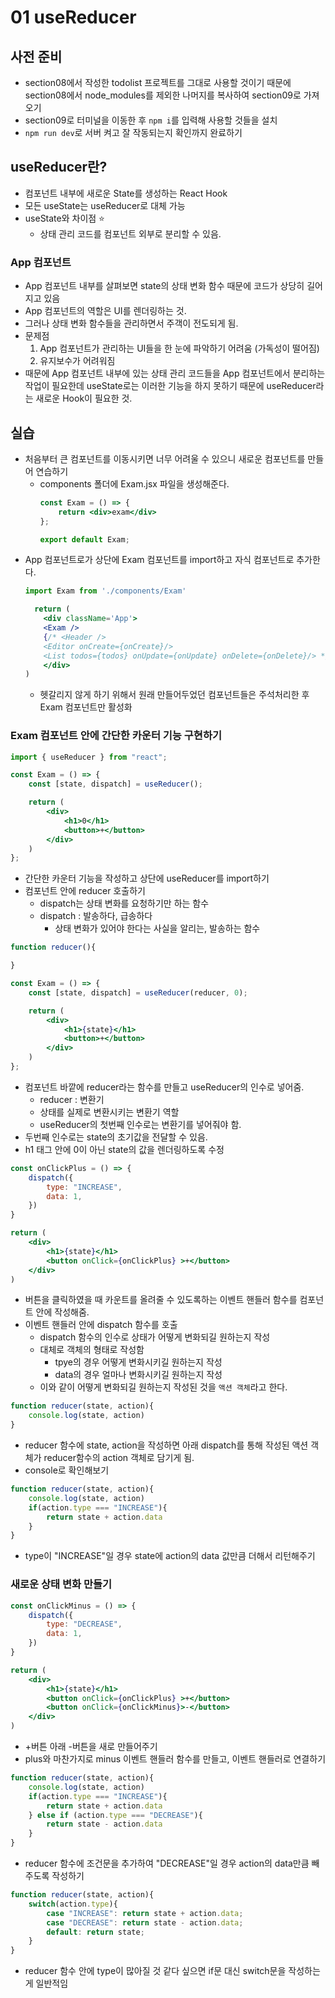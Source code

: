 # 01 useReducer
## 사전 준비
- section08에서 작성한 todolist 프로젝트를 그대로 사용할 것이기 때문에 section08에서 node_modules를 제외한 나머지를 복사하여 section09로 가져오기
- section09로 터미널을 이동한 후 `npm i`를 입력해 사용할 것들을 설치
- `npm run dev`로 서버 켜고 잘 작동되는지 확인까지 완료하기
## useReducer란?
- 컴포넌트 내부에 새로운 State를 생성하는 React Hook
- 모든 useState는 useReducer로 대체 가능
- useState와 차이점 ⭐️
    - 상태 관리 코드를 컴포넌트 외부로 분리할 수 있음.
### App 컴포넌트
- App 컴포넌트 내부를 살펴보면 state의 상태 변화 함수 때문에 코드가 상당히 길어지고 있음
- App 컴포넌트의 역할은 UI를 렌더링하는 것. 
- 그러나 상태 변화 함수들을 관리하면서 주객이 전도되게 됨.
- 문제점
    1. App 컴포넌트가 관리하는 UI들을 한 눈에 파악하기 어려움 (가독성이 떨어짐)
    2. 유지보수가 어려워짐
- 때문에 App 컴포넌트 내부에 있는 상태 관리 코드들을 App 컴포넌트에서 분리하는 작업이 필요한데 useState로는 이러한 기능을 하지 못하기 때문에 useReducer라는 새로운 Hook이 필요한 것.
## 실습
- 처음부터 큰 컴포넌트를 이동시키면 너무 어려울 수 있으니 새로운 컴포넌트를 만들어 연습하기
    - components 폴더에 Exam.jsx 파일을 생성해준다.
        ```jsx
        const Exam = () => {
            return <div>exam</div>
        };

        export default Exam;
        ```
- App 컴포넌트로가 상단에 Exam 컴포넌트를 import하고 자식 컴포넌트로 추가한다.
    ```jsx
    import Exam from './components/Exam'
    ```
    ```jsx
      return (
        <div className='App'>
        <Exam />
        {/* <Header />
        <Editor onCreate={onCreate}/>
        <List todos={todos} onUpdate={onUpdate} onDelete={onDelete}/> */}
        </div>
    )
    ```
    - 헷갈리지 않게 하기 위해서 원래 만들어두었던 컴포넌트들은 주석처리한 후 Exam 컴포넌트만 활성화
### Exam 컴포넌트 안에 간단한 카운터 기능 구현하기
```jsx
import { useReducer } from "react";

const Exam = () => {
    const [state, dispatch] = useReducer();

    return (
        <div>
            <h1>0</h1>
            <button>+</button>
        </div>
    )
};
```
- 간단한 카운터 기능을 작성하고 상단에 useReducer를 import하기
- 컴포넌트 안에 reducer 호출하기
    - dispatch는 상태 변화를 요청하기만 하는 함수
    - dispatch : 발송하다, 급송하다
        - 상태 변화가 있어야 한다는 사실을 알리는, 발송하는 함수
```jsx
function reducer(){

}

const Exam = () => {
    const [state, dispatch] = useReducer(reducer, 0);

    return (
        <div>
            <h1>{state}</h1>
            <button>+</button>
        </div>
    )
};
```
- 컴포넌트 바깥에 reducer라는 함수를 만들고 useReducer의 인수로 넣어줌.
    - reducer : 변환기
    - 상태를 실제로 변환시키는 변환기 역할
    - useReducer의 첫번째 인수로는 변환기를 넣어줘야 함.
- 두번째 인수로는 state의 초기값을 전달할 수 있음.
- h1 태그 안에 0이 아닌 state의 값을 렌더링하도록 수정

```jsx
const onClickPlus = () => {
    dispatch({
        type: "INCREASE",
        data: 1,
    })
}

return (
    <div>
        <h1>{state}</h1>
        <button onClick={onClickPlus} >+</button>
    </div>
)
```
- 버튼을 클릭하였을 때 카운트를 올려줄 수 있도록하는 이벤트 핸들러 함수를 컴포넌트 안에 작성해줌.
- 이벤트 핸들러 안에 dispatch 함수를 호출
    - dispatch 함수의 인수로 상태가 어떻게 변화되길 원하는지 작성
    - 대체로 객체의 형태로 작성함 
        - tpye의 경우 어떻게 변화시키길 원하는지 작성
        - data의 경우 얼마나 변화시키길 원하는지 작성
    - 이와 같이 어떻게 변화되길 원하는지 작성된 것을 `액션 객체`라고 한다.
```jsx
function reducer(state, action){
    console.log(state, action)
}
```
- reducer 함수에 state, action을 작성하면 아래 dispatch를 통해 작성된 액션 객체가 reducer함수의 action 객체로 담기게 됨.
- console로 확인해보기
```jsx
function reducer(state, action){
    console.log(state, action)
    if(action.type === "INCREASE"){
        return state + action.data
    }
}
```
- type이 "INCREASE"일 경우 state에 action의 data 값만큼 더해서 리턴해주기
### 새로운 상태 변화 만들기
```jsx
const onClickMinus = () => {
    dispatch({
        type: "DECREASE",
        data: 1,
    })
}

return (
    <div>
        <h1>{state}</h1>
        <button onClick={onClickPlus} >+</button>
        <button onClick={onClickMinus}>-</button>
    </div>
)
```
- +버튼 아래 -버튼을 새로 만들어주기
- plus와 마찬가지로 minus 이벤트 핸들러 함수를 만들고, 이벤트 핸들러로 연결하기
```jsx
function reducer(state, action){
    console.log(state, action)
    if(action.type === "INCREASE"){
        return state + action.data
    } else if (action.type === "DECREASE"){
        return state - action.data
    }
}
```
- reducer 함수에 조건문을 추가하여 "DECREASE"일 경우 action의 data만큼 빼주도록 작성하기
```jsx
function reducer(state, action){
    switch(action.type){
        case "INCREASE": return state + action.data;
        case "DECREASE": return state - action.data;
        default: return state;
    }
}
```
- reducer 함수 안에 type이 많아질 것 같다 싶으면 if문 대신 switch문을 작성하는게 일반적임
